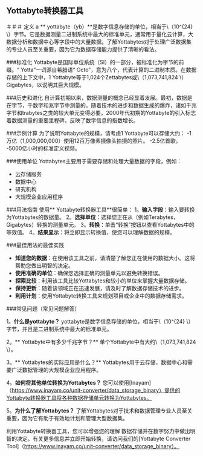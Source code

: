 ## Yottabyte转换器工具

＃＃＃ 定义
a ** yottabyte（yb）**是数字信息存储的单位，相当于\（10^{24} \）字节。它是数据测量二进制系统中最大的标准单元，通常用于量化云计算，大数据分析和数据中心等字段中的大量数据。了解Yottabytes对于处理广泛数据集的专业人员至关重要，因为它为数据存储能力提供了清晰的看法。

###标准化
Yottabyte是国际单位系统（SI）的一部分，被标准化为字节的前缀。“ Yotta”一词源自希腊语“ Octo”，意为八个，代表计算的二进制本质。在数据存储的上下文中，1 Yottabyte等于1,024个Zettabytes或\（1,073,741,824 \）Gigabytes，以说明其巨大规模。

###历史和进化
自计算初期以来，数据测量的概念已经显着发展。最初，数据是在字节，千数字和兆字节中测量的。随着技术的进步和数据生成的爆炸，诸如千兆字节和trabytes之类的较大单元变得必要。2000年代初期的Yottabyte的引入标志着数据测量的重要里程碑，反映了数字信息的指数增长。

###示例计算
为了说明Yottabyte的规模，请考虑1 Yottabyte可以存储大约：
-1万亿（1,000,000,000）使用12百万像素摄像头拍摄的照片。
-2.5亿首歌。
-5000亿小时的标准定义视频。

###使用单位
Yottabytes主要用于需要存储和处理大量数据的字段，例如：
- 云存储服务
- 数据中心
- 研究机构
- 大规模企业应用程序

###用法指南
使用** Yottabyte转换器工具**很简单：
1。**输入字段**：输入要转换为Yottabytes的数据量。
2。**选择单位**：选择您正在从（例如Terabytes，Gigabytes）转换的测量单元。
3。**转换**：单击“转换”按钮以查看Yottabytes中的等效值。
4。**结果显示**：将立即显示转换值，使您可以理解数据的规模。

###最佳用法的最佳实践
-  **知道您的数据**：在使用该工具之前，请清楚了解您正在使用的数据大小。这将帮助您做出明智的决定。
-  **使用准确的单位**：确保您选择正确的测量单元以避免转换错误。
-  **探索比较**：利用该工具比较Yottabytes和较小的单位来掌握大量数据存储。
-  **保持更新**：随着该领域正在迅速发展，请及时了解数据存储技术的进步。
-  **利用计划**：使用Yottabyte转换工具来规划项目或企业中的数据存储需求。

###常见问题（常见问题解答）

1。**什么是yottabyte？**
yottabyte是数字信息存储的单位，相当于\（10^{24} \）字节，并且是二进制系统中最大的标准单元。

2。** Yottabyte中有多少千兆字节？**
单个Yottabyte中有大约\（1,073,741,824 \）。

3。** Yottabytes的实际应用是什么？**
Yottabytes用于云存储，数据中心和需要广泛数据管理的大规模企业应用程序。

4。**如何将其他单位转换为Yottabytes？**
您可以使用[Inayam]（https://www.inayam.co/unit-converter/data_storage_binary）提供的Yottabyte转换器工具将各种数据存储单元转换为Yottabytes。

5。**为什么了解Yottabytes？**
了解Yottabytes对于技术和数据管理专业人员至关重要，因为它有助于有效地计划和管理大型数据集。

利用Yottabyte转换器工具，您可以增强您的理解 数据存储并在数字努力中做出明智的决定。有关更多信息并立即开始转换，请访问我们的[Yottabyte Converter Tool]（https://www.inayam.co/unit-converter/data_storage_binary）。